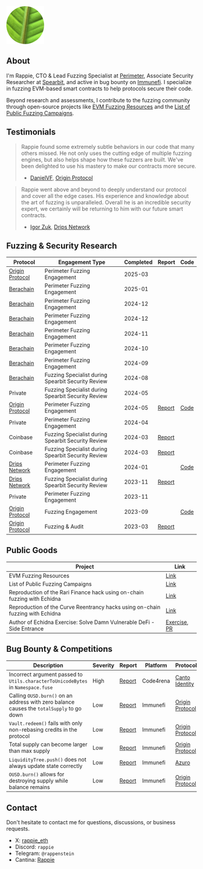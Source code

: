 <img src="assets/profile.png" alt="Profile Picture">

## About
I'm Rappie, CTO & Lead Fuzzing Specialist at [Perimeter](https://perimetersec.io), Associate Security Researcher at [Spearbit](https://spearbit.com/), and active in bug bounty on [Immunefi](https://immunefi.com/). I specialize in fuzzing EVM-based smart contracts to help protocols secure their code.

Beyond research and assessments, I contribute to the fuzzing community through open-source projects like [EVM Fuzzing Resources](https://github.com/perimetersec/evm-fuzzing-resources) and the [List of Public Fuzzing Campaigns](https://github.com/perimetersec/public-fuzzing-campaigns-list).


## Testimonials
> Rappie found some extremely subtle behaviors in our code that many others missed. He not only uses the cutting edge of multiple fuzzing engines, but also helps shape how these fuzzers are built. We've been delighted to use his mastery to make our contracts more secure.
> 
>   - [DanielVF](https://x.com/danielvf), [Origin Protocol](https://www.originprotocol.com/)

> Rappie went above and beyond to deeply understand our protocol and cover all the edge cases. His experience and knowledge about the art of fuzzing is unparalleled. Overall he is an incredible security expert, we certainly will be returning to him with our future smart contracts.
>
>   - [Igor Zuk](https://x.com/code_sandwich), [Drips Network](https://www.drips.network/)

## Fuzzing & Security Research

| Protocol                                           | Engagement Type                                    | Completed   | Report                                                                                                                                   | Code                                                                                            |
| -------------------------------------------------- | -------------------------------------------------- | ----------- | ---------------------------------------------------------------------------------------------------------------------------------------- | ----------------------------------------------------------------------------------------------- |
| [Origin Protocol](https://www.originprotocol.com/) | Perimeter Fuzzing Engagement                       | 2025-03     |                                                                                                                                          |                                                                                                 |
| [Berachain](https://www.berachain.com/)            | Perimeter Fuzzing Engagement                       | 2025-01     |                                                                                                                                          |                                                                                                 |
| [Berachain](https://www.berachain.com/)            | Perimeter Fuzzing Engagement                       | 2024-12<br> |                                                                                                                                          |                                                                                                 |
| [Berachain](https://www.berachain.com/)            | Perimeter Fuzzing Engagement                       | 2024-12<br> |                                                                                                                                          |                                                                                                 |
| [Berachain](https://www.berachain.com/)            | Perimeter Fuzzing Engagement                       | 2024-11     |                                                                                                                                          |                                                                                                 |
| [Berachain](https://www.berachain.com/)            | Perimeter Fuzzing Engagement                       | 2024-10     |                                                                                                                                          |                                                                                                 |
| [Berachain](https://www.berachain.com/)            | Perimeter Fuzzing Engagement                       | 2024-09     |                                                                                                                                          |                                                                                                 |
| [Berachain](https://www.berachain.com/)            | Fuzzing Specialist during Spearbit Security Review | 2024-08     |                                                                                                                                          |                                                                                                 |
| Private                                            | Fuzzing Specialist during Spearbit Security Review | 2024-05     |                                                                                                                                          |                                                                                                 |
| [Origin Protocol](https://www.originprotocol.com/) | Perimeter Fuzzing Engagement                       | 2024-05     | [Report](https://github.com/perimetersec/origin-oeth-fuzzing/blob/main/reports/Origin%20Protocol%20OETHVault%20-%20Fuzzing%20Report.pdf) | [Code](https://github.com/perimetersec/origin-oeth-fuzzing/tree/main/src/fuzz/oethvault)        |
| Private                                            | Perimeter Fuzzing Engagement                       | 2024-04     |                                                                                                                                          |                                                                                                 |
| Coinbase                                           | Fuzzing Specialist during Spearbit Security Review | 2024-03     | [Report](https://cantina.xyz/portfolio/2ad1900a-8e2c-4ee2-9d79-223b293ce469)                                                             |                                                                                                 |
| Coinbase                                           | Fuzzing Specialist during Spearbit Security Review | 2024-03     | [Report](https://cantina.xyz/portfolio/8aa6bff0-16ff-4111-996d-861c11e473c9)                                                             |                                                                                                 |
| [Drips Network](https://www.drips.network/)        | Perimeter Fuzzing Engagement                       | 2024-01     |                                                                                                                                          | [Code](https://github.com/perimetersec/drips-fuzzing/tree/main/src/echidna)<br>                 |
| [Drips Network](https://www.drips.network/)        | Fuzzing Specialist during Spearbit Security Review | 2023-11     | [Report](https://docs.drips.network/assets/files/Spearbit_Drips_Network_Security_Review-d5cda225c36d4c2f1185e154431812b5.pdf)            | <br>                                                                                            |
| Private                                            | Perimeter Fuzzing Engagement                       | 2023-11     |                                                                                                                                          |                                                                                                 |
| [Origin Protocol](https://www.originprotocol.com/) | Fuzzing Engagement                                 | 2023-09     |                                                                                                                                          | [Code](https://github.com/OriginProtocol/origin-dollar/tree/master/contracts/contracts/echidna) |
| [Origin Protocol](https://www.originprotocol.com/) | Fuzzing & Audit                                    | 2023-03     | [Report]( reports/Origin%20Protocol%20-%20Security%20assessment%20of%20PR%20%231239.md)                                                  |                                                                                                 |

## Public Goods

| Project                                                                        | Link                                                                                                                                                                                             |
| ------------------------------------------------------------------------------ | ------------------------------------------------------------------------------------------------------------------------------------------------------------------------------------------------ |
| EVM Fuzzing Resources                                                          | [Link](https://github.com/perimetersec/evm-fuzzing-resources)                                                                                                                                    |
| List of Public Fuzzing Campaigns                                               | [Link](https://github.com/perimetersec/public-fuzzing-campaigns-list)                                                                                                                            |
| Reproduction of the Rari Finance hack using on-chain fuzzing with Echidna      | [Link](https://github.com/rappie/echidna-rari-hack)                                                                                                                                              |
| Reproduction of the Curve Reentrancy hacks using on-chain fuzzing with Echidna | [Link](https://github.com/rappie/echidna-curve-reentrancy-hack)                                                                                                                                  |
| Author of Echidna Exercise: Solve Damn Vulnerable DeFi - Side Entrance         | [Exercise](https://github.com/crytic/building-secure-contracts/blob/master/program-analysis/echidna/exercises/Exercise-7.md), [PR](https://github.com/crytic/building-secure-contracts/pull/143) |

## Bug Bounty & Competitions
| Description                                                                               | Severity<br> | Report                                                                                                              | Platform  | Protocol                                           |
| ----------------------------------------------------------------------------------------- | ------------ | ------------------------------------------------------------------------------------------------------------------- | --------- | -------------------------------------------------- |
| Incorrect argument passed to `Utils.characterToUnicodeBytes` in `Namespace.fuse`          | High         | [Report](https://github.com/code-423n4/2023-03-canto-identity-findings/issues/101)                                  | Code4rena | [Canto Identity](https://www.cantoidentity.build/) |
| Calling `OUSD.burn()` on an address with zero balance causes the `totalSupply` to go down | Low          | [Report](reports/Origin%20Protocol%20-%20Token%20burn%20bug.md)                                                     | Immunefi  | [Origin Protocol](https://www.originprotocol.com/) |
| `Vault.redeem()` fails with only non-rebasing credits in the protocol                     | Low          | [Report](reports/Origin%20Protocol%20-%20Redeem%20with%20no%20rebasing%20credits.md)                                | Immunefi  | [Origin Protocol](https://www.originprotocol.com/) |
| Total supply can become larger than max supply                                            | Low          | [Report](reports/Origin%20Protocol%20-%20Total%20supply%20can%20become%20larger%20than%20max%20supply.md)           | Immunefi  | [Origin Protocol](https://www.originprotocol.com/) |
| `LiquidityTree.push()` does not always update state correctly                             | Low          | [Report](reports/Azuro%20-%20Function%20push%20does%20not%20always%20update%20correctly.md)                         | Immunefi  | [Azuro](https://azuro.org/)                        |
| `OUSD.burn()` allows for destroying supply while balance remains                          | Low          | [Report](reports/Origin%20Protocol%20-%20OUSD%20burn%20allows%20destroying%20supply%20while%20balance%20remains.md) | Immunefi  | [Origin Protocol](https://www.originprotocol.com/) |

## Contact
Don't hesitate to contact me for questions, discussions, or business requests.
- X: [rappie_eth](https://x.com/rappie_eth)
- Discord: `rappie`
- Telegram: `@rappenstein`
- Cantina: [Rappie](https://cantina.xyz/u/Rappie)
